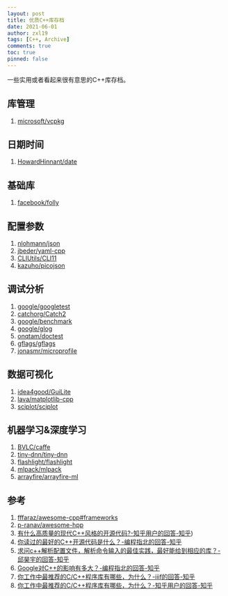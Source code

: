 ```yaml
---
layout: post
title: 优质C++库存档
date: 2021-06-01
author: zxl19
tags: [C++, Archive]
comments: true
toc: true
pinned: false
---
```


一些实用或者看起来很有意思的C++库存档。

<!-- more -->

## 库管理

1. [microsoft/vcpkg](https://github.com/microsoft/vcpkg)

## 日期时间

1. [HowardHinnant/date](https://github.com/HowardHinnant/date)

## 基础库

1. [facebook/folly](https://github.com/facebook/folly)

## 配置参数

1. [nlohmann/json](https://github.com/nlohmann/json)
2. [jbeder/yaml-cpp](https://github.com/jbeder/yaml-cpp)
3. [CLIUtils/CLI11](https://github.com/CLIUtils/CLI11)
4. [kazuho/picojson](https://github.com/kazuho/picojson)

## 调试分析

1. [google/googletest](https://github.com/google/googletest)
2. [catchorg/Catch2](https://github.com/catchorg/Catch2)
3. [google/benchmark](https://github.com/google/benchmark)
4. [google/glog](https://github.com/google/glog)
5. [onqtam/doctest](https://github.com/onqtam/doctest)
6. [gflags/gflags](https://github.com/gflags/gflags)
7. [jonasmr/microprofile](https://github.com/jonasmr/microprofile)

## 数据可视化

1. [idea4good/GuiLite](https://github.com/idea4good/GuiLite)
2. [lava/matplotlib-cpp](https://github.com/lava/matplotlib-cpp)
3. [sciplot/sciplot](https://github.com/sciplot/sciplot)

## 机器学习&深度学习

1. [BVLC/caffe](https://github.com/BVLC/caffe)
2. [tiny-dnn/tiny-dnn](https://github.com/tiny-dnn/tiny-dnn)
3. [flashlight/flashlight](https://github.com/flashlight/flashlight)
4. [mlpack/mlpack](https://github.com/mlpack/mlpack)
5. [arrayfire/arrayfire-ml](https://github.com/arrayfire/arrayfire-ml)

## 参考

1. [fffaraz/awesome-cpp#frameworks](https://github.com/fffaraz/awesome-cpp#frameworks)
2. [p-ranav/awesome-hpp](https://github.com/p-ranav/awesome-hpp)
3. [有什么高质量的现代C++风格的开源代码?-知乎用户的回答-知乎](https://www.zhihu.com/question/23153437/answer/1962068242))
4. [你读过的最好的C++开源代码是什么？-编程指北的回答-知乎](https://www.zhihu.com/question/21376384/answer/1925233838)
5. [求问c++解析配置文件，解析命令输入的最佳实践，最好能给到相应的库？-邱昊宇的回答-知乎](https://www.zhihu.com/question/433864615/answer/1616753838)
6. [Google对C++的影响有多大？-编程指北的回答-知乎](https://www.zhihu.com/question/40165082/answer/1925222483)
7. [你工作中最推荐的C/C++程序库有哪些，为什么？-iiif的回答-知乎](https://www.zhihu.com/question/51134387/answer/571858930)
8. [你工作中最推荐的C/C++程序库有哪些，为什么？-知乎用户的回答-知乎](https://www.zhihu.com/question/51134387/answer/386066052)
